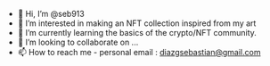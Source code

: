 - 👋 Hi, I’m @seb913
- 👀 I’m interested in making an NFT collection inspired from my art
- 🌱 I’m currently learning the basics of the crypto/NFT community. 
- 💞️ I’m looking to collaborate on ...
- 📫 How to reach me - personal email : diazgsebastian@gmail.com

<!---
seb913/seb913 is a ✨ special ✨ repository because its `README.md` (this file) appears on your GitHub profile.
You can click the Preview link to take a look at your changes.
--->
